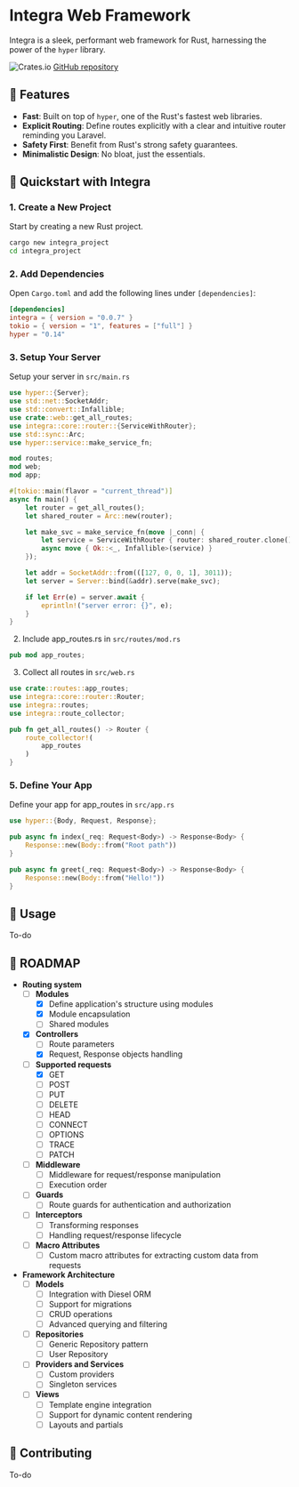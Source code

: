 
# Integra Web Framework

Integra is a sleek, performant web framework for Rust, harnessing the power of the `hyper` library.

![Crates.io](https://img.shields.io/crates/v/integra)
[GitHub repository](https://github.com/SapphoTech/Integra/)

## 🌟 Features

- **Fast**: Built on top of `hyper`, one of the Rust's fastest web libraries.
- **Explicit Routing**: Define routes explicitly with a clear and intuitive router reminding you Laravel.
- **Safety First**: Benefit from Rust's strong safety guarantees.
- **Minimalistic Design**: No bloat, just the essentials.

## 🚀 Quickstart with Integra

### 1. Create a New Project
Start by creating a new Rust project.
```bash
cargo new integra_project
cd integra_project
```

### 2. Add Dependencies
Open `Cargo.toml` and add the following lines under `[dependencies]`:
```toml
[dependencies]
integra = { version = "0.0.7" }
tokio = { version = "1", features = ["full"] }
hyper = "0.14"
```

### 3. Setup Your Server
Setup your server in `src/main.rs`
```rust
use hyper::{Server};
use std::net::SocketAddr;
use std::convert::Infallible;
use crate::web::get_all_routes;
use integra::core::router::{ServiceWithRouter};
use std::sync::Arc;
use hyper::service::make_service_fn;

mod routes;
mod web;
mod app;

#[tokio::main(flavor = "current_thread")]
async fn main() {
    let router = get_all_routes();
    let shared_router = Arc::new(router);

    let make_svc = make_service_fn(move |_conn| {
        let service = ServiceWithRouter { router: shared_router.clone() };
        async move { Ok::<_, Infallible>(service) }
    });

    let addr = SocketAddr::from(([127, 0, 0, 1], 3011));
    let server = Server::bind(&addr).serve(make_svc);

    if let Err(e) = server.await {
        eprintln!("server error: {}", e);
    }
}
```
2. Include app_routes.rs in `src/routes/mod.rs`
```rust
pub mod app_routes;
```
3. Collect all routes in `src/web.rs`
```rust
use crate::routes::app_routes;
use integra::core::router::Router;
use integra::routes;
use integra::route_collector;

pub fn get_all_routes() -> Router {
    route_collector!(
        app_routes
    )
}

```

### 5. Define Your App
Define your app for app_routes in `src/app.rs`
```rust
use hyper::{Body, Request, Response}; 

pub async fn index(_req: Request<Body>) -> Response<Body> {
    Response::new(Body::from("Root path"))
}

pub async fn greet(_req: Request<Body>) -> Response<Body> {
    Response::new(Body::from("Hello!"))
}
```


## 📘 Usage

To-do

## 🎯 ROADMAP 
 
- **Routing system**
  - [ ] **Modules**
    - [x] Define application's structure using modules
    - [x] Module encapsulation
    - [ ] Shared modules
  - [x] **Controllers**
    - [ ] Route parameters
    - [x] Request, Response objects handling
  - [ ] **Supported requests**
    - [x] GET
    - [ ] POST
    - [ ] PUT
    - [ ] DELETE
    - [ ] HEAD
    - [ ] CONNECT
    - [ ] OPTIONS
    - [ ] TRACE
    - [ ] PATCH
  - [ ] **Middleware**
    - [ ] Middleware for request/response manipulation
    - [ ] Execution order
  - [ ] **Guards**
    - [ ] Route guards for authentication and authorization
  - [ ] **Interceptors**
    - [ ] Transforming responses
    - [ ] Handling request/response lifecycle
  - [ ] **Macro Attributes**
    - [ ] Custom macro attributes for extracting custom data from requests

- **Framework Architecture**
  - [ ] **Models**
    - [ ] Integration with Diesel ORM
    - [ ] Support for migrations
    - [ ] CRUD operations
    - [ ] Advanced querying and filtering
  - [ ] **Repositories**
    - [ ] Generic Repository pattern
    - [ ] User Repository
  - [ ] **Providers and Services**
    - [ ] Custom providers
    - [ ] Singleton services
  - [ ] **Views**
    - [ ] Template engine integration
    - [ ] Support for dynamic content rendering
    - [ ] Layouts and partials

## 🤝 Contributing

To-do
